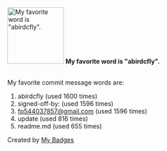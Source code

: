 <img src="https://github.com/my-badges/my-badges/blob/master/src/all-badges/favorite-word/favorite-word.png?raw=true" alt="My favorite word is &quot;abirdcfly&quot;." title="My favorite word is &quot;abirdcfly&quot;." width="128">
<strong>My favorite word is &quot;abirdcfly&quot;.</strong>
<br><br>

My favorite commit message words are:

1. abirdcfly (used 1600 times)
2. signed-off-by: (used 1596 times)
3. <fp544037857@gmail.com> (used 1596 times)
4. update (used 816 times)
5. readme.md (used 655 times)


Created by <a href="https://github.com/my-badges/my-badges">My Badges</a>